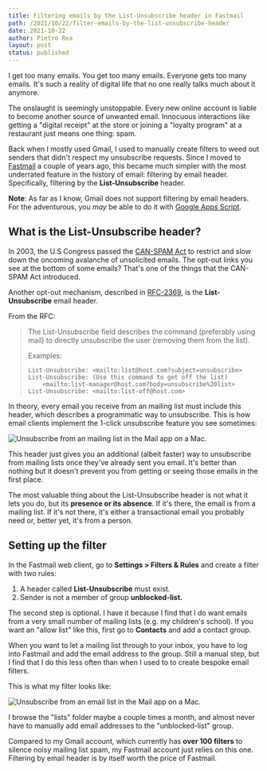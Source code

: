 ```yaml
---
title: Filtering emails by the List-Unsubscribe header in Fastmail
path: /2021/10/22/filter-emails-by-the-list-unsubscribe-header 
date: 2021-10-22
author: Pietro Rea
layout: post
status: published
---
```


I get too many emails. You get too many emails. Everyone gets too many emails. It's such a reality of digital life that no one really talks much about it anymore. 

The onslaught is seemingly unstoppable. Every new online account is liable to become another source of unwanted email. Innocuous interactions like getting a "digital receipt" at the store or joining a "loyalty program" at a restaurant just means one thing: spam. 

Back when I mostly used Gmail, I used to manually create filters to weed out senders that didn't respect my unsubscribe requests. Since I moved to [Fastmail](https://fastmail.com) a couple of years ago, this became much simpler with the most underrated feature in the history of email: filtering by email header. Specifically, filtering by the **List-Unsubscribe** header.

**Note**: As far as I know, Gmail does not support filtering by email headers. For the adventurous, you *may* be able to do it with [Google Apps Script](https://developers.google.com/apps-script/).

## What is the List-Unsubscribe header?

In 2003, the U.S Congress passed the [CAN-SPAM Act](https://www.ftc.gov/sites/default/files/documents/cases/2007/11/canspam.pdf) to restrict and slow down the oncoming avalanche of unsolicited emails. The opt-out links you see at the bottom of some emails? That's one of the things that the CAN-SPAM Act introduced.

Another opt-out mechanism, described in [RFC-2369](https://datatracker.ietf.org/doc/html/rfc2369), is the **List-Unsubscribe** email header.

From the RFC:

> The List-Unsubscribe field describes the command (preferably using
   mail) to directly unsubscribe the user (removing them from the list).
>
>   Examples:
>
>     List-Unsubscribe: <mailto:list@host.com?subject=unsubscribe>
>     List-Unsubscribe: (Use this command to get off the list)
>         <mailto:list-manager@host.com?body=unsubscribe%20list>
>     List-Unsubscribe: <mailto:list-off@host.com>

In theory, every email you receive from an mailing list must include this header, which describes a programmatic way to unsubscribe. This is how email clients implement the 1-click unsubscribe feature you see sometimes:

<img src="/emailUnsubscribe.png" alt="Unsubscribe from an mailing list in the Mail app on a Mac."/>

This header just gives you an additional (albeit faster) way to unsubscribe from mailing lists once they've already sent you email. It's better than nothing but it doesn't prevent you from getting or seeing those emails in the first place.

The most valuable thing about the List-Unsubscribe header is not what it lets you do, but its **presence or its absence**. If it's there, the email is from a mailing list. If it's not there, it's either a transactional email you probably need or, better yet, it's from a person.

## Setting up the filter

In the Fastmail web client, go to **Settings > Filters & Rules** and create a filter with two rules:

1. A header called **List-Unsubscribe** must exist.
2. Sender is not a member of group **unblocked-list.**

The second step is optional. I have it because I find that I do want emails from a very small number of mailing lists (e.g. my children's school). If you want an "allow list" like this, first go to **Contacts** and add a contact group. 


When you want to let a mailing list through to your inbox, you have to log into Fastmail and add the email address to the group. Still a manual step, but I find that I do this less often than when I used to to create bespoke email filters.

This is what my filter looks like:

<img src="/listUnsubscribeFilter.png" alt="Unsubscribe from an email list in the Mail app on a Mac."/>

I browse the "lists" folder maybe a couple times a month, and almost never have to manually add email addresses to the 
"unblocked-list" group.

Compared to my Gmail account, which currently has **over 100 filters** to silence noisy mailing list spam, my Fastmail account just relies on this one. Filtering by email header is by itself worth the price of Fastmail.